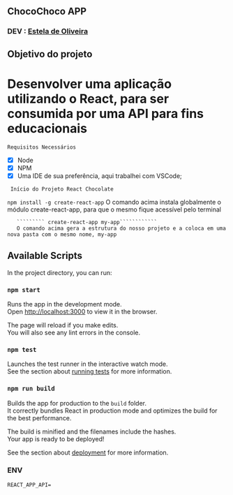 ## ChocoChoco APP

### DEV : [Estela de Oliveira](https://github.com/ste2021)

## Objetivo do projeto

# Desenvolver uma aplicação utilizando o React, para ser consumida por uma API para fins educacionais

```Requisitos Necessários```
- [x] Node
- [x] NPM
- [x] Uma IDE de sua preferência, aqui trabalhei com VSCode;

` Início do Projeto React Chocolate`

````````npm install -g create-react-app````````
O comando acima instala globalmente o módulo create-react-app, para que o mesmo fique acessível pelo terminal

       ````````` create-react-app my-app````````````
       O comando acima gera a estrutura do nosso projeto e a coloca em uma nova pasta com o mesmo nome, my-app

## Available Scripts

In the project directory, you can run:

### `npm start`

Runs the app in the development mode.<br />
Open [http://localhost:3000](http://localhost:3000) to view it in the browser.

The page will reload if you make edits.<br />
You will also see any lint errors in the console.

### `npm test`

Launches the test runner in the interactive watch mode.<br />
See the section about [running tests](https://facebook.github.io/create-react-app/docs/running-tests) for more information.

### `npm run build`

Builds the app for production to the `build` folder.<br />
It correctly bundles React in production mode and optimizes the build for the best performance.

The build is minified and the filenames include the hashes.<br />
Your app is ready to be deployed!

See the section about [deployment](https://facebook.github.io/create-react-app/docs/deployment) for more information.


### ENV

```
REACT_APP_API=
```
